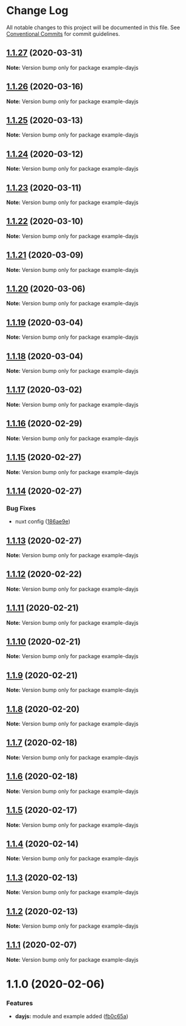 # Change Log

All notable changes to this project will be documented in this file.
See [Conventional Commits](https://conventionalcommits.org) for commit guidelines.

## [1.1.27](https://git.awescode.com/awes-io/client/compare/example-dayjs@1.1.26...example-dayjs@1.1.27) (2020-03-31)

**Note:** Version bump only for package example-dayjs





## [1.1.26](https://git.awescode.com/awes-io/client/compare/example-dayjs@1.1.25...example-dayjs@1.1.26) (2020-03-16)

**Note:** Version bump only for package example-dayjs





## [1.1.25](https://git.awescode.com/awes-io/client/compare/example-dayjs@1.1.24...example-dayjs@1.1.25) (2020-03-13)

**Note:** Version bump only for package example-dayjs





## [1.1.24](https://git.awescode.com/awes-io/client/compare/example-dayjs@1.1.23...example-dayjs@1.1.24) (2020-03-12)

**Note:** Version bump only for package example-dayjs





## [1.1.23](https://git.awescode.com/awes-io/client/compare/example-dayjs@1.1.22...example-dayjs@1.1.23) (2020-03-11)

**Note:** Version bump only for package example-dayjs





## [1.1.22](https://git.awescode.com/awes-io/client/compare/example-dayjs@1.1.21...example-dayjs@1.1.22) (2020-03-10)

**Note:** Version bump only for package example-dayjs





## [1.1.21](https://git.awescode.com/awes-io/client/compare/example-dayjs@1.1.20...example-dayjs@1.1.21) (2020-03-09)

**Note:** Version bump only for package example-dayjs





## [1.1.20](https://git.awescode.com/awes-io/client/compare/example-dayjs@1.1.19...example-dayjs@1.1.20) (2020-03-06)

**Note:** Version bump only for package example-dayjs





## [1.1.19](https://git.awescode.com/awes-io/client/compare/example-dayjs@1.1.18...example-dayjs@1.1.19) (2020-03-04)

**Note:** Version bump only for package example-dayjs





## [1.1.18](https://git.awescode.com/awes-io/client/compare/example-dayjs@1.1.17...example-dayjs@1.1.18) (2020-03-04)

**Note:** Version bump only for package example-dayjs





## [1.1.17](https://git.awescode.com/awes-io/client/compare/example-dayjs@1.1.16...example-dayjs@1.1.17) (2020-03-02)

**Note:** Version bump only for package example-dayjs





## [1.1.16](https://git.awescode.com/awes-io/client/compare/example-dayjs@1.1.15...example-dayjs@1.1.16) (2020-02-29)

**Note:** Version bump only for package example-dayjs





## [1.1.15](https://git.awescode.com/awes-io/client/compare/example-dayjs@1.1.14...example-dayjs@1.1.15) (2020-02-27)

**Note:** Version bump only for package example-dayjs





## [1.1.14](https://git.awescode.com/awes-io/client/compare/example-dayjs@1.1.12...example-dayjs@1.1.14) (2020-02-27)


### Bug Fixes

* nuxt config ([186ae9e](https://git.awescode.com/awes-io/client/commits/186ae9e319be2290e97868cb0686ee0d171e8a41))





## [1.1.13](https://git.awescode.com/awes-io/client/compare/example-dayjs@1.1.12...example-dayjs@1.1.13) (2020-02-27)

**Note:** Version bump only for package example-dayjs





## [1.1.12](https://git.awescode.com/awes-io/client/compare/example-dayjs@1.1.11...example-dayjs@1.1.12) (2020-02-22)

**Note:** Version bump only for package example-dayjs





## [1.1.11](https://git.awescode.com/awes-io/client/compare/example-dayjs@1.1.10...example-dayjs@1.1.11) (2020-02-21)

**Note:** Version bump only for package example-dayjs





## [1.1.10](https://git.awescode.com/awes-io/client/compare/example-dayjs@1.1.9...example-dayjs@1.1.10) (2020-02-21)

**Note:** Version bump only for package example-dayjs





## [1.1.9](https://git.awescode.com/awes-io/client/compare/example-dayjs@1.1.8...example-dayjs@1.1.9) (2020-02-21)

**Note:** Version bump only for package example-dayjs





## [1.1.8](https://git.awescode.com/awes-io/client/compare/example-dayjs@1.1.7...example-dayjs@1.1.8) (2020-02-20)

**Note:** Version bump only for package example-dayjs





## [1.1.7](https://git.awescode.com/awes-io/client/compare/example-dayjs@1.1.6...example-dayjs@1.1.7) (2020-02-18)

**Note:** Version bump only for package example-dayjs





## [1.1.6](https://git.awescode.com/awes-io/client/compare/example-dayjs@1.1.5...example-dayjs@1.1.6) (2020-02-18)

**Note:** Version bump only for package example-dayjs





## [1.1.5](https://git.awescode.com/awes-io/client/compare/example-dayjs@1.1.4...example-dayjs@1.1.5) (2020-02-17)

**Note:** Version bump only for package example-dayjs





## [1.1.4](https://git.awescode.com/awes-io/client/compare/example-dayjs@1.1.3...example-dayjs@1.1.4) (2020-02-14)

**Note:** Version bump only for package example-dayjs





## [1.1.3](https://git.awescode.com/awes-io/client/compare/example-dayjs@1.1.2...example-dayjs@1.1.3) (2020-02-13)

**Note:** Version bump only for package example-dayjs





## [1.1.2](https://git.awescode.com/awes-io/client/compare/example-dayjs@1.1.1...example-dayjs@1.1.2) (2020-02-13)

**Note:** Version bump only for package example-dayjs





## [1.1.1](https://git.awescode.com/awes-io/client/compare/example-dayjs@1.1.0...example-dayjs@1.1.1) (2020-02-07)

**Note:** Version bump only for package example-dayjs





# 1.1.0 (2020-02-06)


### Features

* **dayjs:** module and example added ([fb0c65a](https://git.awescode.com/awes-io/client/commits/fb0c65abeebd05401a1fb5cbe6304a264c7ee42e))
